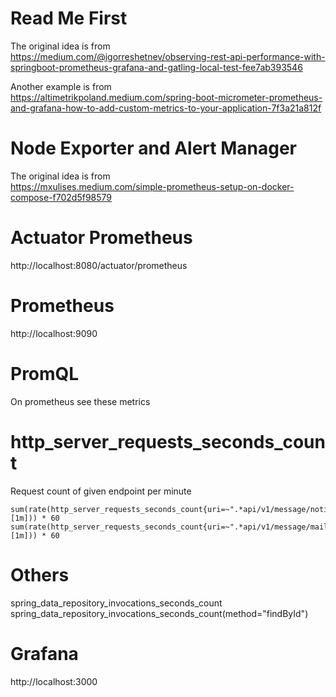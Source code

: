 # Read Me First

The original idea is from  
https://medium.com/@igorreshetnev/observing-rest-api-performance-with-springboot-prometheus-grafana-and-gatling-local-test-fee7ab393546

Another example is from  
https://altimetrikpoland.medium.com/spring-boot-micrometer-prometheus-and-grafana-how-to-add-custom-metrics-to-your-application-7f3a21a812f

# Node Exporter and Alert Manager

The original idea is from  
https://mxulises.medium.com/simple-prometheus-setup-on-docker-compose-f702d5f98579

# Actuator Prometheus

http://localhost:8080/actuator/prometheus

# Prometheus

http://localhost:9090

# PromQL

On prometheus see these metrics

# http_server_requests_seconds_count
Request count of given endpoint per minute
```
sum(rate(http_server_requests_seconds_count{uri=~".*api/v1/message/notification.*"}[1m])) * 60
sum(rate(http_server_requests_seconds_count{uri=~".*api/v1/message/mail.*"}[1m])) * 60
```

# Others

spring_data_repository_invocations_seconds_count
spring_data_repository_invocations_seconds_count(method="findById")

# Grafana

http://localhost:3000

